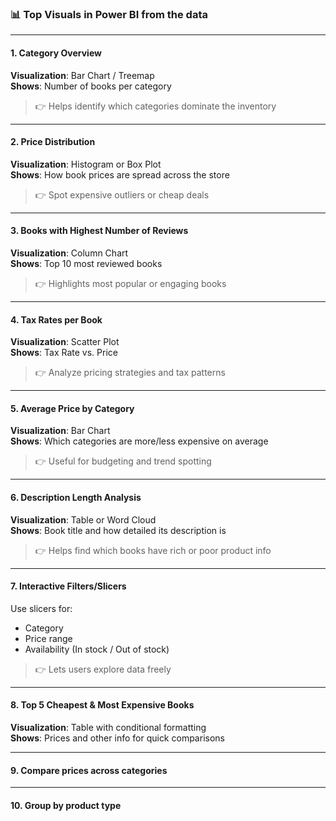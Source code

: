 ### 📊 **Top Visuals in Power BI from the data**

---

#### 1. **Category Overview**
**Visualization**: Bar Chart / Treemap  
**Shows**: Number of books per category

> 👉 Helps identify which categories dominate the inventory

---

#### 2. **Price Distribution**
**Visualization**: Histogram or Box Plot  
**Shows**: How book prices are spread across the store

> 👉 Spot expensive outliers or cheap deals

---

#### 3. **Books with Highest Number of Reviews**
**Visualization**: Column Chart  
**Shows**: Top 10 most reviewed books

> 👉 Highlights most popular or engaging books

---

#### 4. **Tax Rates per Book**
**Visualization**: Scatter Plot  
**Shows**: Tax Rate vs. Price

> 👉 Analyze pricing strategies and tax patterns

---

#### 5. **Average Price by Category**
**Visualization**: Bar Chart  
**Shows**: Which categories are more/less expensive on average

> 👉 Useful for budgeting and trend spotting

---

#### 6. **Description Length Analysis**
**Visualization**: Table or Word Cloud  
**Shows**: Book title and how detailed its description is

> 👉 Helps find which books have rich or poor product info

---

#### 7. **Interactive Filters/Slicers**
Use slicers for:
- Category
- Price range
- Availability (In stock / Out of stock)

> 👉 Lets users explore data freely

---

#### 8. **Top 5 Cheapest & Most Expensive Books**
**Visualization**: Table with conditional formatting  
**Shows**: Prices and other info for quick comparisons

---

#### 9. **Compare prices across categories**


---

#### 10. **Group by product type**
